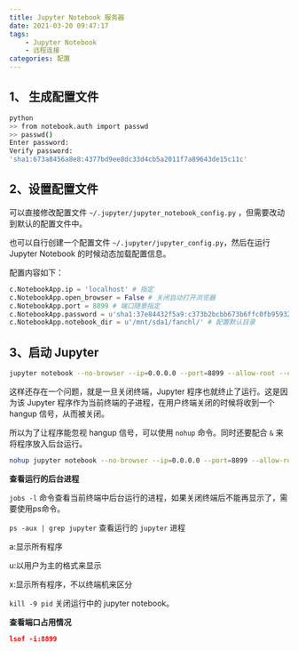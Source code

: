 ```yaml
---
title: Jupyter Notebook 服务器
date: 2021-03-20 09:47:17
tags: 
    - Jupyter Notebook
    - 远程连接
categories: 配置
---
```


## 1、 生成配置文件

```bash
python
>> from notebook.auth import passwd
>> passwd()
Enter password: 
Verify password: 
'sha1:673a8456a8e8:4377bd9ee8dc33d4cb5a2011f7a89643de15c11c'
```
<!-- more -->

## 2、设置配置文件

可以直接修改配置文件 `~/.jupyter/jupyter_notebook_config.py` ，但需要改动到默认的配置文件中。

也可以自行创建一个配置文件 `~/.jupyter/jupyter_config.py`，然后在运行 Jupyter Notebook 的时候动态加载配置信息。

配置内容如下：

```python
c.NotebookApp.ip = 'localhost' # 指定
c.NotebookApp.open_browser = False # 关闭自动打开浏览器
c.NotebookApp.port = 8899 # 端口随意指定
c.NotebookApp.password = u'sha1:37e84432f5a9:c373b2bcbb673b6ffc0fb9593251db76872500d9' # 复制前一步生成的密钥
c.NotebookApp.notebook_dir = u'/mnt/sda1/fanchl/' # 配置默认目录
```

## 3、启动 Jupyter

```bash
jupyter notebook --no-browser --ip=0.0.0.0 --port=8899 --allow-root --config=~/.jupyter/jupyter_config.py
```

这样还存在一个问题，就是一旦关闭终端，Jupyter 程序也就终止了运行。这是因为该 Jupyter 程序作为当前终端的子进程，在用户终端关闭的时候将收到一个 hangup 信号，从而被关闭。

所以为了让程序能忽视 hangup 信号，可以使用 `nohup` 命令。同时还要配合 `&` 来将程序放入后台运行。

```bash
nohup jupyter notebook --no-browser --ip=0.0.0.0 --port=8899 --allow-root --config=~/.jupyter/jupyter_config.py &
```

**查看运行的后台进程**

`jobs -l`  命令查看当前终端中后台运行的进程，如果关闭终端后不能再显示了，需要使用ps命令。

`ps -aux | grep jupyter`  查看运行的 `jupyter` 进程

a:显示所有程序

u:以用户为主的格式来显示

x:显示所有程序，不以终端机来区分

`kill -9 pid`  关闭运行中的 jupyter notebook。

**查看端口占用情况**

```json
lsof -i:8899
```